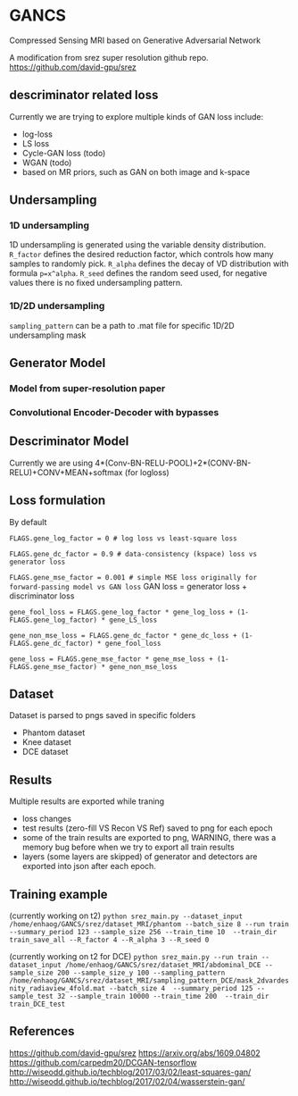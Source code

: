 # GANCS
Compressed Sensing MRI based on Generative Adversarial Network 

A modification from srez super resolution github repo. https://github.com/david-gpu/srez

## descriminator related loss
Currently we are trying to explore multiple kinds of GAN loss include:
* log-loss
* LS loss
* Cycle-GAN loss (todo)
* WGAN (todo)
* based on MR priors, such as GAN on both image and k-space

## Undersampling
### 1D undersampling
1D undersampling is generated using the variable density distribution. 
`R_factor` defines the desired reduction factor, which controls how many samples to randomly pick. 
`R_alpha` defines the decay of VD distribution with formula `p=x^alpha`.
`R_seed` defines the random seed used, for negative values there is no fixed undersampling pattern.

### 1D/2D undersampling
`sampling_pattern` can be a path to .mat file for specific 1D/2D undersampling mask


## Generator Model
### Model from super-resolution paper

### Convolutional Encoder-Decoder with bypasses


## Descriminator Model
Currently we are using 4*(Conv-BN-RELU-POOL)+2*(CONV-BN-RELU)+CONV+MEAN+softmax (for logloss)

## Loss formulation
By default

`FLAGS.gene_log_factor = 0 # log loss vs least-square loss`

`FLAGS.gene_dc_factor = 0.9 # data-consistency (kspace) loss vs generator loss`

`FLAGS.gene_mse_factor = 0.001 # simple MSE loss originally for forward-passing model vs GAN loss`
GAN loss = generator loss + discriminator loss

`gene_fool_loss = FLAGS.gene_log_factor * gene_log_loss + (1-FLAGS.gene_log_factor) * gene_LS_loss`

`gene_non_mse_loss = FLAGS.gene_dc_factor * gene_dc_loss + (1-FLAGS.gene_dc_factor) * gene_fool_loss`

`gene_loss = FLAGS.gene_mse_factor * gene_mse_loss + (1- FLAGS.gene_mse_factor) * gene_non_mse_loss`

## Dataset
Dataset is parsed to pngs saved in specific folders
* Phantom dataset
* Knee dataset
* DCE dataset

## Results
Multiple results are exported while traning
* loss changes
* test results (zero-fill VS Recon VS Ref) saved to png for each epoch
* some of the train results are exported to png, WARNING, there was a memory bug before when we try to export all train results
* layers (some layers are skipped) of generator and detectors are exported into json after each epoch.


## Training example 
(currently working on t2)
`python srez_main.py --dataset_input /home/enhaog/GANCS/srez/dataset_MRI/phantom --batch_size 8 --run train --summary_period 123 --sample_size 256 --train_time 10  --train_dir train_save_all --R_factor 4 --R_alpha 3 --R_seed 0`              

(currently working on t2 for DCE)
`python srez_main.py --run train --dataset_input /home/enhaog/GANCS/srez/dataset_MRI/abdominal_DCE --sample_size 200 --sample_size_y 100 --sampling_pattern /home/enhaog/GANCS/srez/dataset_MRI/sampling_pattern_DCE/mask_2dvardesnity_radiaview_4fold.mat --batch_size 4  --summary_period 125 --sample_test 32 --sample_train 10000 --train_time 200  --train_dir train_DCE_test `



## References
https://github.com/david-gpu/srez
https://arxiv.org/abs/1609.04802
https://github.com/carpedm20/DCGAN-tensorflow
http://wiseodd.github.io/techblog/2017/03/02/least-squares-gan/
http://wiseodd.github.io/techblog/2017/02/04/wasserstein-gan/
